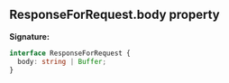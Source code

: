 ## ResponseForRequest.body property

**Signature:**

```typescript
interface ResponseForRequest {
  body: string | Buffer;
}
```
